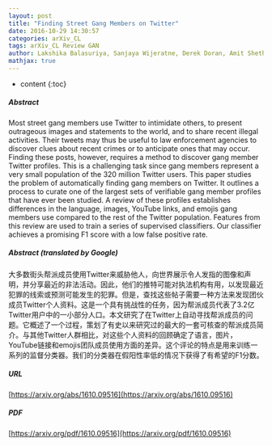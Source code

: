 ```yaml
---
layout: post
title: "Finding Street Gang Members on Twitter"
date: 2016-10-29 14:30:57
categories: arXiv_CL
tags: arXiv_CL Review GAN
author: Lakshika Balasuriya, Sanjaya Wijeratne, Derek Doran, Amit Sheth
mathjax: true
---
```


* content
{:toc}

##### Abstract
Most street gang members use Twitter to intimidate others, to present outrageous images and statements to the world, and to share recent illegal activities. Their tweets may thus be useful to law enforcement agencies to discover clues about recent crimes or to anticipate ones that may occur. Finding these posts, however, requires a method to discover gang member Twitter profiles. This is a challenging task since gang members represent a very small population of the 320 million Twitter users. This paper studies the problem of automatically finding gang members on Twitter. It outlines a process to curate one of the largest sets of verifiable gang member profiles that have ever been studied. A review of these profiles establishes differences in the language, images, YouTube links, and emojis gang members use compared to the rest of the Twitter population. Features from this review are used to train a series of supervised classifiers. Our classifier achieves a promising F1 score with a low false positive rate.

##### Abstract (translated by Google)
大多数街头帮派成员使用Twitter来威胁他人，向世界展示令人发指的图像和声明，并分享最近的非法活动。因此，他们的推特可能对执法机构有用，以发现最近犯罪的线索或预测可能发生的犯罪。但是，查找这些帖子需要一种方法来发现团伙成员Twitter个人资料。这是一个具有挑战性的任务，因为帮派成员代表了3.2亿Twitter用户中的一小部分人口。本文研究了在Twitter上自动寻找帮派成员的问题。它概述了一个过程，策划了有史以来研究过的最大的一套可核查的帮派成员简介。与其他Twitter人群相比，对这些个人资料的回顾确定了语言，图片，YouTube链接和emojis团队成员使用方面的差异。这个评论的特点是用来训练一系列的监督分类器。我们的分类器在假阳性率低的情况下获得了有希望的F1分数。

##### URL
[https://arxiv.org/abs/1610.09516](https://arxiv.org/abs/1610.09516)

##### PDF
[https://arxiv.org/pdf/1610.09516](https://arxiv.org/pdf/1610.09516)

